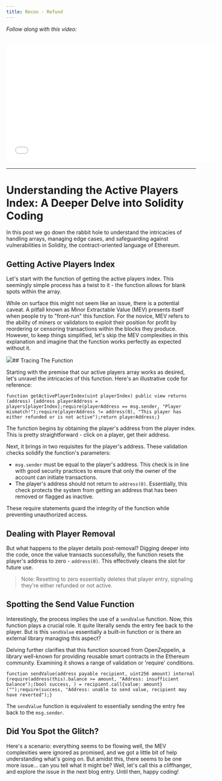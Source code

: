 ```yaml
---
title: Recon - Refund
---
```


_Follow along with this video:_

## <iframe width="560" height="315" src="VIDEO_LINK" title="vimeo" frameborder="0" allow="accelerometer; autoplay; clipboard-write; encrypted-media; gyroscope; picture-in-picture; web-share" allowfullscreen></iframe>

---

# Understanding the Active Players Index: A Deeper Delve into Solidity Coding

In this post we go down the rabbit hole to understand the intricacies of handling arrays, managing edge cases, and safeguarding against vulnerabilities in Solidity, the contract-oriented language of Ethereum.

## Getting Active Players Index

Let's start with the function of getting the active players index. This seemingly simple process has a twist to it - the function allows for blank spots within the array.

While on surface this might not seem like an issue, there is a potential caveat. A pitfall known as Minor Extractable Value (MEV) presents itself when people try to "front-run" this function. For the novice, MEV refers to the ability of miners or validators to exploit their position for profit by reordering or censoring transactions within the blocks they produce. However, to keep things simplified, let's skip the MEV complexities in this explanation and imagine that the function works perfectly as expected without it.

![](https://cdn.videotap.com/ROdzfVev0ULFYEDhkigd-14.19.png)## Tracing The Function

Starting with the premise that our active players array works as desired, let's unravel the intricacies of this function. Here's an illustrative code for reference:

```solidity
function getActivePlayerIndex(uint playerIndex) public view returns (address) {address playerAddress = players[playerIndex];require(playerAddress == msg.sender, "Player mismatch!");require(playerAddress != address(0), "This player has either refunded or is not active");return playerAddress;}
```

The function begins by obtaining the player's address from the player index. This is pretty straightforward - click on a player, get their address.

Next, it brings in two requisites for the player's address. These validation checks solidify the function's parameters:

- `msg.sender` must be equal to the player's address. This check is in line with good security practices to ensure that only the owner of the account can initiate transactions.
- The player's address should not return to `address(0)`. Essentially, this check protects the system from getting an address that has been removed or flagged as inactive.

These require statements guard the integrity of the function while preventing unauthorized access.

## Dealing with Player Removal

But what happens to the player details post-removal? Digging deeper into the code, once the value transacts successfully, the function resets the player's address to zero - `address(0)`. This effectively cleans the slot for future use.

> Note: Resetting to zero essentially deletes that player entry, signaling they're either refunded or not active.

## Spotting the Send Value Function

Interestingly, the process implies the use of a `sendValue` function. Now, this function plays a crucial role. It quite literally sends the entry fee back to the player. But is this `sendValue` essentially a built-in function or is there an external library managing this aspect?

Delving further clarifies that this function sourced from OpenZeppelin, a library well-known for providing reusable smart contracts in the Ethereum community. Examining it shows a range of validation or 'require' conditions.

```solidity
function sendValue(address payable recipient, uint256 amount) internal {require(address(this).balance >= amount, "Address: insufficient balance");(bool success, ) = recipient.call{value: amount}("");require(success, "Address: unable to send value, recipient may have reverted");}
```

The `sendValue` function is equivalent to essentially sending the entry fee back to the `msg.sender`.

## Did You Spot the Glitch?

Here's a scenario: everything seems to be flowing well, the MEV complexities were ignored as promised, and we got a little bit of help understanding what's going on. But amidst this, there seems to be one more issue... can you tell what it might be? Well, let's call this a cliffhanger, and explore the issue in the next blog entry. Until then, happy coding!
